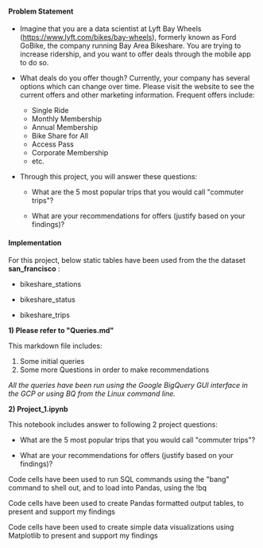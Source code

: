 
#### Problem Statement

- Imagine that you are a data scientist at Lyft Bay Wheels (https://www.lyft.com/bikes/bay-wheels), formerly known as Ford GoBike, the company running Bay Area Bikeshare. You are trying to increase ridership, and you want to offer deals through the mobile app to do so.

- What deals do you offer though? Currently, your company has several options which can change over time.  Please visit the website to see the current offers and other marketing information. Frequent offers include:
  * Single Ride
  * Monthly Membership
  * Annual Membership
  * Bike Share for All
  * Access Pass
  * Corporate Membership
  * etc.

- Through this project, you will answer these questions:

  * What are the 5 most popular trips that you would call "commuter trips"?

  * What are your recommendations for offers (justify based on your findings)?

#### Implementation

For this project, below static tables have been used from the
the dataset **san_francisco** :

  * bikeshare_stations

  * bikeshare_status

  * bikeshare_trips


**1) Please refer to "Queries.md"**

This markdown file includes:
1) Some initial queries
2) Some more Questions in order to make recommendations

*All the queries have been run using the Google BigQuery GUI interface in the GCP or using BQ from the Linux command line.*


**2) Project_1.ipynb**

This notebook includes answer to following 2 project questions:

  * What are the 5 most popular trips that you would call "commuter trips"?

  * What are your recommendations for offers (justify based on your findings)?


Code cells have been used to run SQL commands using the "bang" command to shell out, and to load into Pandas, using the !bq

Code cells have been used to create Pandas formatted output tables, to present and support my findings

Code cells have been used to create simple data visualizations using Matplotlib to present and support my findings
